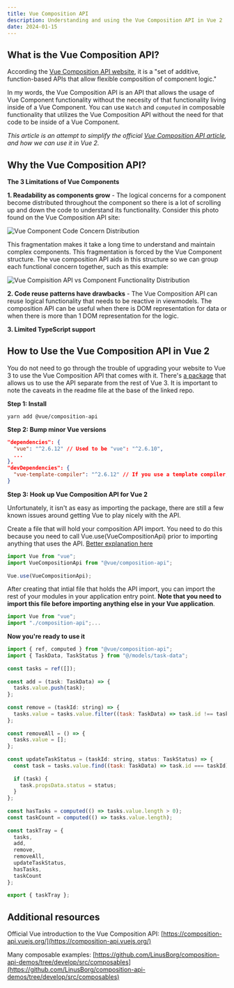 ```yaml
---
title: Vue Composition API
description: Understanding and using the Vue Composition API in Vue 2
date: 2024-01-15
---
```


## What is the Vue Composition API?

According the [Vue Composition API website](https://composition-api.vuejs.org/#summary), it is a "set of additive, function-based APIs that allow flexible composition of component logic."

In my words, the Vue Composition API is an API that allows the usage of Vue Component functionality without the necesity of that functionality living inside of a Vue Component. You can use `Watch` and `computed` in composable functionality that utilizes the Vue Composition API without the need for that code to be inside of a Vue Component.

*This article is an attempt to simplify the official [Vue Composition API article](https://composition-api.vuejs.org/), and how we can use it in Vue 2.*

## Why the Vue Composition API?

**The 3 Limitations of Vue Components**

**1. Readability as components grow** - The logical concerns for a component become distributed throughout the component so there is a lot of scrolling up and down the code to understand its functionality. Consider this photo found on the Vue Composition API site:

![Vue Component Code Concern Distribution](https://user-images.githubusercontent.com/499550/62783021-7ce24400-ba89-11e9-9dd3-36f4f6b1fae2.png)

This fragmentation makes it take a long time to understand and maintain complex components. This fragmentation is forced by the Vue Component structure. The vue composition API aids in this structure so we can group each functional concern together, such as this example:

![Vue Compisition API vs Component Functionality Distribution](https://user-images.githubusercontent.com/499550/62783026-810e6180-ba89-11e9-8774-e7771c8095d6.png)

**2. Code reuse patterns have drawbacks** - The Vue Composition API can reuse logical functionality that needs to be reactive in viewmodels. The composition API can be useful when there is DOM representation for data or when there is more than 1 DOM representation for the logic.

**3. Limited TypeScript support**

## How to Use the Vue Composition API in Vue 2

You do not need to go through the trouble of upgrading your website to Vue 3 to use the Vue Composition API that comes with it. There's [a package](https://github.com/LinusBorg/composition-api-demos/tree/develop/src/composables) that allows us to use the API separate from the rest of Vue 3. It is important to note the caveats in the readme file at the base of the linked repo.

**Step 1: Install**

```shell
yarn add @vue/composition-api
```

**Step 2: Bump minor Vue versions**

```json
"dependencies": {
  "vue": "^2.6.12" // Used to be "vue": "^2.6.10",
  ...
},
"devDependencies": {
  "vue-template-compiler": "^2.6.12" // If you use a template compiler, update this to match your vue version
}
```

**Step 3: Hook up Vue Composition API for Vue 2**

Unfortunately, it isn't as easy as importing the package, there are still a few known issues around getting Vue to play nicely with the API.

Create a file that will hold your composition API import. You need to do this because you need to call Vue.use(VueCompositionApi) prior to importing anything that uses the API. [Better explanation here](https://stackoverflow.com/questions/61885716/uncaught-error-vue-composition-api-must-call-vue-useplugin-before-using-any/61907559#61907559)

```javascript
import Vue from "vue";
import VueCompositionApi from "@vue/composition-api";
 
Vue.use(VueCompositionApi);
```

After creating that intial file that holds the API import, you can import the rest of your modules in your application entry point. **Note that you need to import this file before importing anything else in your Vue application**.

```javascript
import Vue from "vue";
import "./composition-api";...
```

**Now you're ready to use it**

```javascript
import { ref, computed } from "@vue/composition-api";
import { TaskData, TaskStatus } from "@/models/task-data";
 
const tasks = ref([]);
 
const add = (task: TaskData) => {
  tasks.value.push(task);
};
 
const remove = (taskId: string) => {
  tasks.value = tasks.value.filter((task: TaskData) => task.id !== taskId);
};
 
const removeAll = () => {
  tasks.value = [];
};
 
const updateTaskStatus = (taskId: string, status: TaskStatus) => {
  const task = tasks.value.find((task: TaskData) => task.id === taskId);
 
  if (task) {
    task.propsData.status = status;
  }
};
 
const hasTasks = computed(() => tasks.value.length > 0);
const taskCount = computed(() => tasks.value.length);
 
const taskTray = {
  tasks,
  add,
  remove,
  removeAll,
  updateTaskStatus,
  hasTasks,
  taskCount
};
 
export { taskTray };
```

## Additional resources

Official Vue introduction to the Vue Composition API: [https://composition-api.vuejs.org/](https://composition-api.vuejs.org/)

Many composable examples: [https://github.com/LinusBorg/composition-api-demos/tree/develop/src/composables](https://github.com/LinusBorg/composition-api-demos/tree/develop/src/composables) 